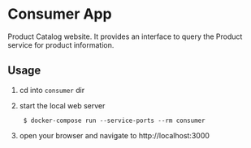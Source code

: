 # Consumer App

Product Catalog website. It provides an interface to query the Product service for product information.

## Usage

1. cd into `consumer` dir

1. start the local web server

        $ docker-compose run --service-ports --rm consumer

1. open your browser and navigate to http://localhost:3000
